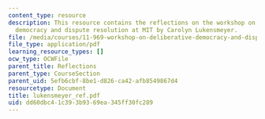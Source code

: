 ```yaml
---
content_type: resource
description: This resource contains the reflections on the workshop on deliberative
  democracy and dispute resolution at MIT by Carolyn Lukensmeyer.
file: /media/courses/11-969-workshop-on-deliberative-democracy-and-dispute-resolution-summer-2005/dd60dbc41c393b9369ea345ff30fc289_lukensmeyer_ref.pdf
file_type: application/pdf
learning_resource_types: []
ocw_type: OCWFile
parent_title: Reflections
parent_type: CourseSection
parent_uid: 5efb6cbf-8be1-d826-ca42-afb8549867d4
resourcetype: Document
title: lukensmeyer_ref.pdf
uid: dd60dbc4-1c39-3b93-69ea-345ff30fc289
---
```

